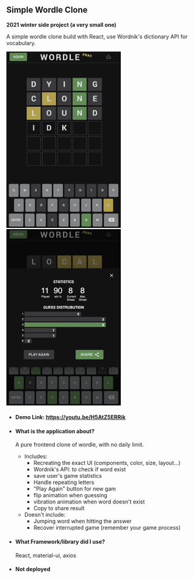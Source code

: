 ## Simple Wordle Clone

**2021 winter side project (a very small one)** 

A simple wordle clone build with React,  use Wordnik's dictionary API for vocabulary.

<img src="./wordle_game.png" alt="game" width="300" />

<img src="./wordle_statistics.png" alt="game" width="300" />

- #### Demo Link: https://youtu.be/H5AtZ5ERRik

- #### What is the application about?

  A pure frontend clone of wordle, with no daily limit.

  - Includes:
    - Recreating the exact UI (components, color, size, layout...)
    - Wordnik's API: to check if word exist
    - save user's game statistics
    - Handle repeating letters
    - "Play Again" button for new gam
    - flip animation when guessing
    - vibration animation when word doesn't exist
    - Copy to share result
  - Doesn't include:
    - Jumping word when hitting the answer
    - Recover interrupted game (remember your game process)

- #### What Framework/library did I use?

  React, material-ui, axios

- #### Not deployed

